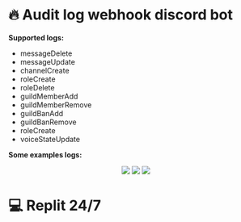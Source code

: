 # 🔥 Audit log webhook discord bot
**Supported logs:**
* messageDelete
* messageUpdate
* channelCreate
* roleCreate
* roleDelete
* guildMemberAdd
* guildMemberRemove
* guildBanAdd
* guildBanRemove
* roleCreate
* voiceStateUpdate

**Some examples logs:**
<p align="center">
  <img src="https://github.com/retardpa1n/audit-log-webhook-discord-bot/blob/main/assets/connected.png?raw=true"/>
  <img src="https://github.com/retardpa1n/audit-log-webhook-discord-bot/blob/main/assets/disconnected.png?raw=true"/>
  <img src="https://github.com/retardpa1n/audit-log-webhook-discord-bot/blob/main/assets/moved.png?raw=true"/>
</p>

# 💻 Replit 24/7
